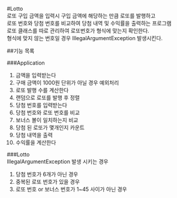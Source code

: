 #Lotto    
로또 구입 금액을 입력시 구입 금액에 해당하는 만큼 로또를 발행하고    
로또 번호와 당첨 번호를 비교하여 당첨 내역 및 수익률을 출력하는 프로그램   
로또 클래스를 따로 관리하여 로또번호가 형식에 맞는지 확인한다.   
형식에 맞지 않는 번호일 경우 IllegalArgumentException 발생시킨다.

##기능 목록

###Application

1. 금액을 입력받는다 
2. 구매 금액이 1000원 단위가 아닐 경우 예외처리 
3. 로또 발행 수를 계산한다
4. 랜덤으로 로또를 발행 후 정렬
5. 당첨 번호를 입력받는다
6. 당첨 번호와 로또 번호를 비교
7. 보너스 볼이 일치하는지 비교
8. 당첨 된 로또가 몇개인지 카운트
9. 당첨 내역을 출력
10. 수익률을 계산한다

###Lotto   
IllegalArgumentException 발생 시키는 경우

1. 당첨 번호가 6개가 아닌 경우
2. 중복된 로또 번호가 있을 경우
3. 로또 번호 or 보너스 번호가 1~45 사이가 아닌 경우
